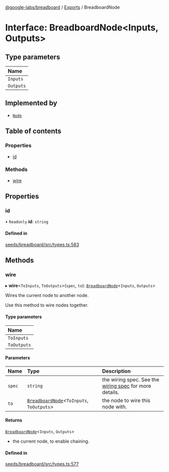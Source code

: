[@google-labs/breadboard](../README.md) / [Exports](../modules.md) / BreadboardNode

# Interface: BreadboardNode<Inputs, Outputs\>

## Type parameters

| Name |
| :------ |
| `Inputs` |
| `Outputs` |

## Implemented by

- [`Node`](../classes/Node.md)

## Table of contents

### Properties

- [id](BreadboardNode.md#id)

### Methods

- [wire](BreadboardNode.md#wire)

## Properties

### id

• `Readonly` **id**: `string`

#### Defined in

[seeds/breadboard/src/types.ts:583](https://github.com/google/labs-prototypes/blob/99919d5/seeds/breadboard/src/types.ts#L583)

## Methods

### wire

▸ **wire**<`ToInputs`, `ToOutputs`\>(`spec`, `to`): [`BreadboardNode`](BreadboardNode.md)<`Inputs`, `Outputs`\>

Wires the current node to another node.

Use this method to wire nodes together.

#### Type parameters

| Name |
| :------ |
| `ToInputs` |
| `ToOutputs` |

#### Parameters

| Name | Type | Description |
| :------ | :------ | :------ |
| `spec` | `string` | the wiring spec. See the [wiring spec](https://github.com/google/labs-prototypes/blob/main/seeds/breadboard/docs/wires.md) for more details. |
| `to` | [`BreadboardNode`](BreadboardNode.md)<`ToInputs`, `ToOutputs`\> | the node to wire this node with. |

#### Returns

[`BreadboardNode`](BreadboardNode.md)<`Inputs`, `Outputs`\>

- the current node, to enable chaining.

#### Defined in

[seeds/breadboard/src/types.ts:577](https://github.com/google/labs-prototypes/blob/99919d5/seeds/breadboard/src/types.ts#L577)
